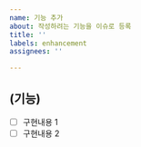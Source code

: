 ```yaml
---
name: 기능 추가
about: 작성하려는 기능을 이슈로 등록
title: ''
labels: enhancement
assignees: ''

---
```


## (기능)
- [ ] 구현내용 1
- [ ] 구현내용 2
